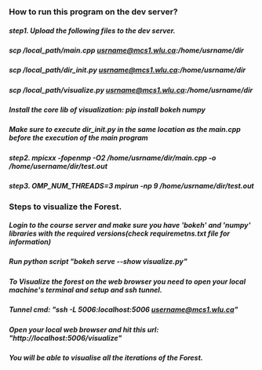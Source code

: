 ### How to run this program on the dev server?
##### step1. Upload the following files to the dev server.
##### scp /local_path/main.cpp usrname@mcs1.wlu.ca:/home/usrname/dir
##### scp /local_path/dir_init.py usrname@mcs1.wlu.ca:/home/usrname/dir
##### scp /local_path/visualize.py usrname@mcs1.wlu.ca:/home/usrname/dir
##### Install the core lib of visualization: pip install bokeh numpy
##### Make sure to execute dir_init.py in the same location as the main.cpp before the execution of the main program
##### step2. mpicxx -fopenmp -O2 /home/usrname/dir/main.cpp -o /home/username/dir/test.out
##### step3. OMP_NUM_THREADS=3 mpirun -np 9 /home/usrname/dir/test.out


### Steps to visualize the Forest.
##### Login to the course server and make sure you have 'bokeh' and 'numpy' libraries with the required versions(check requiremetns.txt file for information)
##### Run python script "bokeh serve --show visualize.py"
##### To Visualize the forest on the web browser you need to open your local machine's terminal and setup and ssh tunnel.
##### Tunnel cmd: "ssh -L 5006:localhost:5006 username@mcs1.wlu.ca"
##### Open your local web browser and hit this url: "http://localhost:5006/visualize"
##### You will be able to visualise all the iterations of the Forest.

